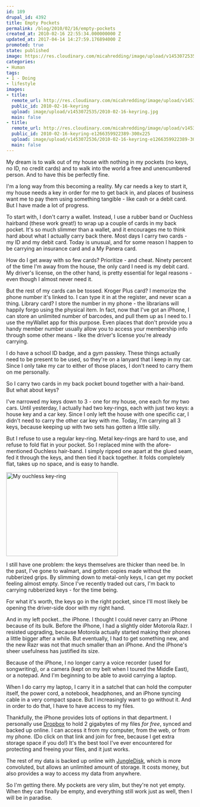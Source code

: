 ```yaml
---
id: 189
drupal_id: 4392
title: Empty Pockets
permalink: /blog/2010/02/16/empty-pockets
created_at: 2010-02-16 22:55:34.000000000 Z
updated_at: 2017-04-14 14:27:59.176894000 Z
promoted: true
state: published
image: https://res.cloudinary.com/micahredding/image/upload/v1453072535/2010-02-16-keyring.jpg
categories:
- Human
tags:
- 1 - Doing
- lifestyle
images:
- title: 
  remote_url: http://res.cloudinary.com/micahredding/image/upload/v1453072535/2010-02-16-keyring.jpg
  public_id: 2010-02-16-keyring
  upload: image/upload/v1453072535/2010-02-16-keyring.jpg
  main: false
- title: 
  remote_url: http://res.cloudinary.com/micahredding/image/upload/v1453072536/2010-02-16-keyring-e1266359922389-300x225.jpg
  public_id: 2010-02-16-keyring-e1266359922389-300x225
  upload: image/upload/v1453072536/2010-02-16-keyring-e1266359922389-300x225.jpg
  main: false
---
```

My dream is to walk out of my house with nothing in my pockets (no keys, no ID, no credit cards) and to walk into the world a free and unencumbered person. And to have this be perfectly fine.

I'm a long way from this becoming a reality. My car needs a key to start it, my house needs a key in order for me to get back in, and places of business want me to pay them using something tangible - like cash or a debit card. But I have made a lot of progress.

To start with, I don't carry a wallet. Instead, I use a rubber band or Ouchless hairband (these work great!) to wrap up a couple of cards in my back pocket. It's so much slimmer than a wallet, and it encourages me to think hard about what I actually carry back there. Most days I carry two cards - my ID and my debit card. Today is unusual, and for some reason I happen to be carrying an insurance card and a My Panera card.

How do I get away with so few cards? Prioritize - and cheat. Ninety percent of the time I'm away from the house, the only card I need is my debit card. My driver's license, on the other hand, is pretty essential for legal reasons - even though I almost never need it.

But the rest of my cards can be tossed. Kroger Plus card? I memorize the phone number it's linked to. I can type it in at the register, and never scan a thing. Library card? I store the number in my phone - the librarians will happily forgo using the physical item. In fact, now that I've got an iPhone, I can store an unlimited number of barcodes, and pull them up as I need to. I use the myWallet app for this purpose. Even places that don't provide you a handy member number usually allow you to access your membership info through some other means - like the driver's license you're already carrying.

I do have a school ID badge, and a gym passkey. These things actually need to be present to be used, so they're on a lanyard that I keep in my car. Since I only take my car to either of those places, I don't need to carry them on me personally.

So I carry two cards in my back pocket bound together with a hair-band. But what about keys?

I've narrowed my keys down to 3 - one for my house, one each for my two cars. Until yesterday, I actually had two key-rings, each with just two keys: a house key and a car key. Since I only left the house with one specific car, I didn't need to carry the other car key with me. Today, I'm carrying all 3 keys, because keeping up with two sets has gotten a little silly.

But I refuse to use a regular key-ring. Metal key-rings are hard to use, and refuse to fold flat in your pocket. So I replaced mine with the afore-mentioned Ouchless hair-band. I simply ripped one apart at the glued seam, fed it through the keys, and then tied it back together. It folds completely flat, takes up no space, and is easy to handle.

<a href="http://res.cloudinary.com/micahredding/image/upload/v1453072535/2010-02-16-keyring.jpg"><img class="size-medium wp-image-365 alignright" title="2010-02-16-keyring" src="http://res.cloudinary.com/micahredding/image/upload/v1453072536/2010-02-16-keyring-e1266359922389-300x225.jpg" alt="My ouchless key-ring" width="300" height="225" /></a>

I still have one problem: the keys themselves are thicker than need be. In the past, I've gone to walmart, and gotten copies made without the rubberized grips. By slimming down to metal-only keys, I can get my pocket feeling almost empty. Since I've recently traded out cars, I'm back to carrying rubberized keys - for the time being.

For what it's worth, the keys go in the right pocket, since I'll most likely be opening the driver-side door with my right hand.

And in my left pocket...the iPhone. I thought I could never carry an iPhone because of its bulk. Before the iPhone, I had a slightly older Motorola Razr. I resisted upgrading, because Motorola actually started making their phones a little bigger after a while. But eventually, I had to get something new, and the new Razr was not that much smaller than an iPhone. And the iPhone's sheer usefulness has justified its size.

Because of the iPhone, I no longer carry a voice recorder (used for songwriting), or a camera (kept on my belt when I toured the Middle East), or a notepad. And I'm beginning to be able to avoid carrying a laptop.

When I do carry my laptop, I carry it in a satchel that can hold the computer itself, the power cord, a notebook, headphones, and an iPhone syncing cable in a very compact space. But I increasingly want to go without it. And in order to do that, I have to have access to my files.

Thankfully, the iPhone provides lots of options in that department. I personally use <a href="https://www.dropbox.com/referrals/NTE5NDM3ODA5">Dropbox</a> to hold 2 gigabytes of my files <em>for free</em>, synced and backed up online. I can access it from my computer, from the web, or from my phone. (Do click on that link and join for free, because I get extra storage space if you do!) It's the best tool I've ever encountered for protecting and freeing your files, and it just works.

The rest of my data is backed up online with <a href="http://www.jungledisk.com">JungleDisk</a>, which is more convoluted, but allows an unlimited amount of storage. It costs money, but also provides a way to access my data from anywhere.

So I'm getting there. My pockets are very slim, but they're not yet empty. When they can finally be empty, and everything still work just as well, then I will be in paradise.
